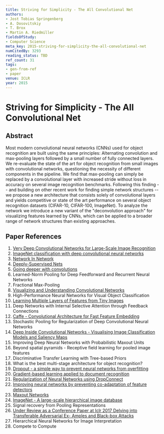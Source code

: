 ```yaml
---
title: Striving for Simplicity - The All Convolutional Net
authors:
- Jost Tobias Springenberg
- A. Dosovitskiy
- T. Brox
- Martin A. Riedmiller
fieldsOfStudy:
- Computer Science
meta_key: 2015-striving-for-simplicity-the-all-convolutional-net
numCitedBy: 3293
reading_status: TBD
ref_count: 31
tags:
- gen-from-ref
- paper
venue: ICLR
year: 2015
---
```


# Striving for Simplicity - The All Convolutional Net

## Abstract

Most modern convolutional neural networks (CNNs) used for object recognition are built using the same principles: Alternating convolution and max-pooling layers followed by a small number of fully connected layers. We re-evaluate the state of the art for object recognition from small images with convolutional networks, questioning the necessity of different components in the pipeline. We find that max-pooling can simply be replaced by a convolutional layer with increased stride without loss in accuracy on several image recognition benchmarks. Following this finding -- and building on other recent work for finding simple network structures -- we propose a new architecture that consists solely of convolutional layers and yields competitive or state of the art performance on several object recognition datasets (CIFAR-10, CIFAR-100, ImageNet). To analyze the network we introduce a new variant of the "deconvolution approach" for visualizing features learned by CNNs, which can be applied to a broader range of network structures than existing approaches.

## Paper References

1. [Very Deep Convolutional Networks for Large-Scale Image Recognition](2015-very-deep-convolutional-networks-for-large-scale-image-recognition)
2. [ImageNet classification with deep convolutional neural networks](2012-imagenet-classification-with-deep-convolutional-neural-networks)
3. [Network In Network](2014-network-in-network)
4. [Deeply-Supervised Nets](2015-deeply-supervised-nets)
5. [Going deeper with convolutions](2015-going-deeper-with-convolutions)
6. Learned-Norm Pooling for Deep Feedforward and Recurrent Neural Networks
7. Fractional Max-Pooling
8. [Visualizing and Understanding Convolutional Networks](2014-visualizing-and-understanding-convolutional-networks)
9. High-Performance Neural Networks for Visual Object Classification
10. [Learning Multiple Layers of Features from Tiny Images](2009-learning-multiple-layers-of-features-from-tiny-images)
11. Deep Networks with Internal Selective Attention through Feedback Connections
12. [Caffe - Convolutional Architecture for Fast Feature Embedding](2014-caffe-convolutional-architecture-for-fast-feature-embedding)
13. Stochastic Pooling for Regularization of Deep Convolutional Neural Networks
14. [Deep Inside Convolutional Networks - Visualising Image Classification Models and Saliency Maps](2014-deep-inside-convolutional-networks-visualising-image-classification-models-and-saliency-maps)
15. Improving Deep Neural Networks with Probabilistic Maxout Units
16. Beyond spatial pyramids - Receptive field learning for pooled image features
17. Discriminative Transfer Learning with Tree-based Priors
18. What is the best multi-stage architecture for object recognition?
19. [Dropout - a simple way to prevent neural networks from overfitting](2014-dropout-a-simple-way-to-prevent-neural-networks-from-overfitting)
20. [Gradient-based learning applied to document recognition](1998-gradient-based-learning-applied-to-document-recognition)
21. [Regularization of Neural Networks using DropConnect](2013-regularization-of-neural-networks-using-dropconnect)
22. [Improving neural networks by preventing co-adaptation of feature detectors](2012-improving-neural-networks-by-preventing-co-adaptation-of-feature-detectors)
23. [Maxout Networks](2013-maxout-networks)
24. [ImageNet - A large-scale hierarchical image database](2009-imagenet-a-large-scale-hierarchical-image-database)
25. Signal recovery from Pooling Representations
26. [Under Review as a Conference Paper at Iclr 2017 Delving into Transferable Adversarial Ex- Amples and Black-box Attacks](2016-under-review-as-a-conference-paper-at-iclr-2017-delving-into-transferable-adversarial-ex-amples-and-black-box-attacks)
27. Hierarchical Neural Networks for Image Interpretation
28. Compete to Compute
